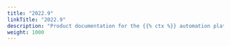 ```yaml
---
title: "2022.9"
linkTitle: "2022.9"
description: "Product documentation for the {{% ctx %}} automation platform, including guides, tutorials and reference documentation."
weight: 1000
---
```

